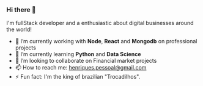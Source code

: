 ### Hi there 👋

I'm fullStack developer and a enthusiastic about digital businesses around the world!

- 🔭 I’m currently working with <strong>Node</strong>, <strong>React</strong> and <strong>Mongodb</strong> on professional projects
- 🌱 I’m currently learning <strong>Python</strong> and <strong>Data Science</strong>
- 👯 I’m looking to collaborate on Financial market projects
- 📫 How to reach me: henriques.pessoal@gmail.com
- ⚡ Fun fact: I'm the king of brazilian "Trocadilhos".

